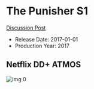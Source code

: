 # The Punisher S1

[Discussion Post](https://www.avsforum.com/threads/bass-eq-for-filtered-movies.2995212/post-57271218)

* Release Date: 2017-01-01
* Production Year: 2017

## Netflix DD+ ATMOS

![img 0](https://i.imgur.com/p0tQKlu.jpg)

